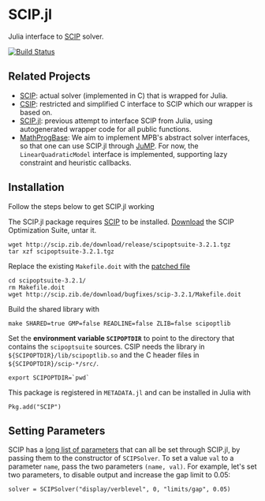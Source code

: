 # SCIP.jl
Julia interface to [SCIP](http://scip.zib.de) solver.

[![Build Status](https://travis-ci.org/SCIP-Interfaces/SCIP.jl.svg?branch=master)](https://travis-ci.org/SCIP-Interfaces/SCIP.jl)

## Related Projects

- [SCIP](http://scip.zib.de): actual solver (implemented in C) that is wrapped
  for Julia.
- [CSIP](https://github.com/SCIP-Interfaces/CSIP): restricted and simplified C
  interface to SCIP which our wrapper is based on.
- [SCIP.jl](https://github.com/ryanjoneil/SCIP.jl): previous attempt to
  interface SCIP from Julia, using autogenerated wrapper code for all public
  functions.
- [MathProgBase](https://github.com/JuliaOpt/MathProgBase.jl): We aim to
  implement MPB's abstract solver interfaces, so that one can use SCIP.jl
  through [JuMP](https://github.com/JuliaOpt/JuMP.jl). For now, the
  `LinearQuadraticModel` interface is implemented, supporting lazy constraint
  and heuristic callbacks.

## Installation

Follow the steps below to get SCIP.jl working

The SCIP.jl package requires [SCIP](http://scip.zib.de/) to be installed. [Download](http://scip.zib.de/download.php?fname=scipoptsuite-3.2.1.tgz) the SCIP Optimization Suite, untar it.

```
wget http://scip.zib.de/download/release/scipoptsuite-3.2.1.tgz
tar xzf scipoptsuite-3.2.1.tgz
```

Replace the existing `Makefile.doit` with the [patched file](http://scip.zib.de/download/bugfixes/scip-3.2.1/Makefile.doit)
```
cd scipoptsuite-3.2.1/
rm Makefile.doit
wget http://scip.zib.de/download/bugfixes/scip-3.2.1/Makefile.doit
```
Build the shared library with
```
make SHARED=true GMP=false READLINE=false ZLIB=false scipoptlib
```

Set the **environment variable `SCIPOPTDIR`** to point to the directory that contains the `scipoptsuite` sources. CSIP needs the library in `${SCIPOPTDIR}/lib/scipoptlib.so` and the C header files in `${SCIPOPTDIR}/scip-*/src/`.
```
export SCIPOPTDIR=`pwd`
```

This package is registered in `METADATA.jl` and can be installed in Julia with
```
Pkg.add("SCIP")
```

## Setting Parameters

SCIP has a [long list of parameters](http://scip.zib.de/doc/html/PARAMETERS.php)
that can all be set through SCIP.jl, by passing them to the constructor of
`SCIPSolver`. To set a value `val` to a parameter `name`, pass the two
parameters `(name, val)`. For example, let's set two parameters, to disable
output and increase the gap limit to 0.05:
```
solver = SCIPSolver("display/verblevel", 0, "limits/gap", 0.05)
```
